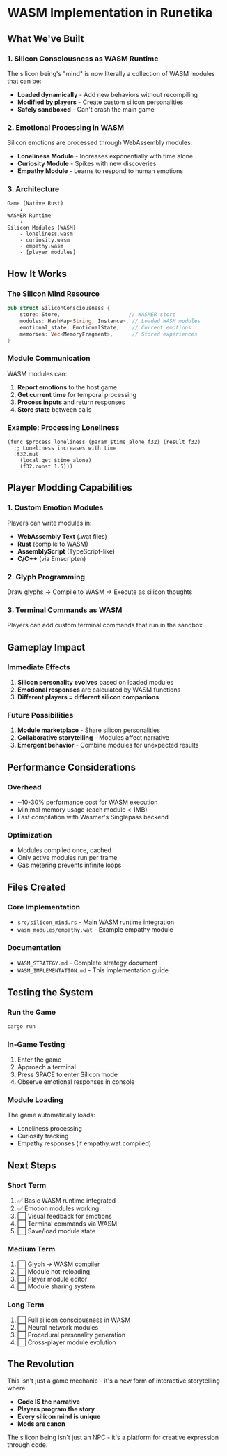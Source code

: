 # WASM Implementation in Runetika

## What We've Built

### 1. Silicon Consciousness as WASM Runtime
The silicon being's "mind" is now literally a collection of WASM modules that can be:
- **Loaded dynamically** - Add new behaviors without recompiling
- **Modified by players** - Create custom silicon personalities
- **Safely sandboxed** - Can't crash the main game

### 2. Emotional Processing in WASM
Silicon emotions are processed through WebAssembly modules:
- **Loneliness Module** - Increases exponentially with time alone
- **Curiosity Module** - Spikes with new discoveries
- **Empathy Module** - Learns to respond to human emotions

### 3. Architecture

```
Game (Native Rust)
    ↓
WASMER Runtime
    ↓
Silicon Modules (WASM)
    - loneliness.wasm
    - curiosity.wasm
    - empathy.wasm
    - [player modules]
```

## How It Works

### The Silicon Mind Resource
```rust
pub struct SiliconConsciousness {
    store: Store,                      // WASMER store
    modules: HashMap<String, Instance>, // Loaded WASM modules
    emotional_state: EmotionalState,    // Current emotions
    memories: Vec<MemoryFragment>,      // Stored experiences
}
```

### Module Communication
WASM modules can:
1. **Report emotions** to the host game
2. **Get current time** for temporal processing
3. **Process inputs** and return responses
4. **Store state** between calls

### Example: Processing Loneliness
```wat
(func $process_loneliness (param $time_alone f32) (result f32)
  ;; Loneliness increases with time
  (f32.mul
    (local.get $time_alone)
    (f32.const 1.5)))
```

## Player Modding Capabilities

### 1. Custom Emotion Modules
Players can write modules in:
- **WebAssembly Text** (.wat files)
- **Rust** (compile to WASM)
- **AssemblyScript** (TypeScript-like)
- **C/C++** (via Emscripten)

### 2. Glyph Programming
Draw glyphs → Compile to WASM → Execute as silicon thoughts

### 3. Terminal Commands as WASM
Players can add custom terminal commands that run in the sandbox

## Gameplay Impact

### Immediate Effects
1. **Silicon personality evolves** based on loaded modules
2. **Emotional responses** are calculated by WASM functions
3. **Different players = different silicon companions**

### Future Possibilities
1. **Module marketplace** - Share silicon personalities
2. **Collaborative storytelling** - Modules affect narrative
3. **Emergent behavior** - Combine modules for unexpected results

## Performance Considerations

### Overhead
- ~10-30% performance cost for WASM execution
- Minimal memory usage (each module < 1MB)
- Fast compilation with Wasmer's Singlepass backend

### Optimization
- Modules compiled once, cached
- Only active modules run per frame
- Gas metering prevents infinite loops

## Files Created

### Core Implementation
- `src/silicon_mind.rs` - Main WASM runtime integration
- `wasm_modules/empathy.wat` - Example empathy module

### Documentation
- `WASM_STRATEGY.md` - Complete strategy document
- `WASM_IMPLEMENTATION.md` - This implementation guide

## Testing the System

### Run the Game
```bash
cargo run
```

### In-Game Testing
1. Enter the game
2. Approach a terminal
3. Press SPACE to enter Silicon mode
4. Observe emotional responses in console

### Module Loading
The game automatically loads:
- Loneliness processing
- Curiosity tracking
- Empathy responses (if empathy.wat compiled)

## Next Steps

### Short Term
1. ✅ Basic WASM runtime integrated
2. ✅ Emotion modules working
3. ⬜ Visual feedback for emotions
4. ⬜ Terminal commands via WASM
5. ⬜ Save/load module state

### Medium Term
1. ⬜ Glyph → WASM compiler
2. ⬜ Module hot-reloading
3. ⬜ Player module editor
4. ⬜ Module sharing system

### Long Term
1. ⬜ Full silicon consciousness in WASM
2. ⬜ Neural network modules
3. ⬜ Procedural personality generation
4. ⬜ Cross-player module evolution

## The Revolution

This isn't just a game mechanic - it's a new form of interactive storytelling where:
- **Code IS the narrative**
- **Players program the story**
- **Every silicon mind is unique**
- **Mods are canon**

The silicon being isn't just an NPC - it's a platform for creative expression through code.